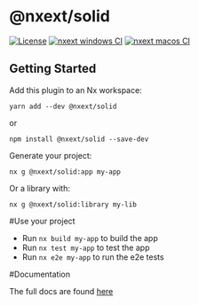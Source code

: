 # @nxext/solid

[![License](https://img.shields.io/npm/l/@nxext/solid.svg?style=flat-square)]()
[![nxext windows CI](https://github.com/DominikPieper/nx-extensions/workflows/nxext%20windows%20CI/badge.svg)]()
[![nxext macos CI](https://github.com/DominikPieper/nx-extensions/workflows/nxext%20macos%20CI/badge.svg)]()

## Getting Started

Add this plugin to an Nx workspace:

```
yarn add --dev @nxext/solid
```

or

```
npm install @nxext/solid --save-dev
```

Generate your project:

```
nx g @nxext/solid:app my-app
```

Or a library with:

```
nx g @nxext/solid:library my-lib
```

#Use your project

- Run `nx build my-app` to build the app
- Run `nx test my-app` to test the app
- Run `nx e2e my-app` to run the e2e tests

#Documentation

The full docs are found [here](https://nxext.dev/docs/solid/overview)
